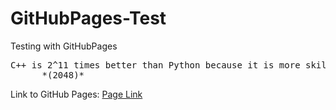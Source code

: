 # GitHubPages-Test
Testing with GitHubPages
<pre>
C++ is 2^11 times better than Python because it is more skill-based.
      *(2048)*
</pre>

Link to GitHub Pages: [Page Link](https://tristonbabers.github.io/GitHubPages-Test/)